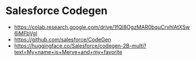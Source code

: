 # Salesforce Codegen

- https://colab.research.google.com/drive/1fQI8OgzMAR0bquCrvhlAtXSw6iMFbVgI
- https://github.com/salesforce/CodeGen
- https://huggingface.co/Salesforce/codegen-2B-multi?text=My+name+is+Merve+and+my+favorite